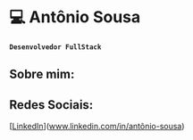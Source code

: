 # 💻 Antônio Sousa

**`Desenvolvedor FullStack`**

## Sobre mim:

## Redes Sociais:
[[LinkedIn](https://img.shields.io/badge/LinkedIn-%230077B5.svg?logo=linkedin&logoColor=white)](www.linkedin.com/in/antônio-sousa) 
